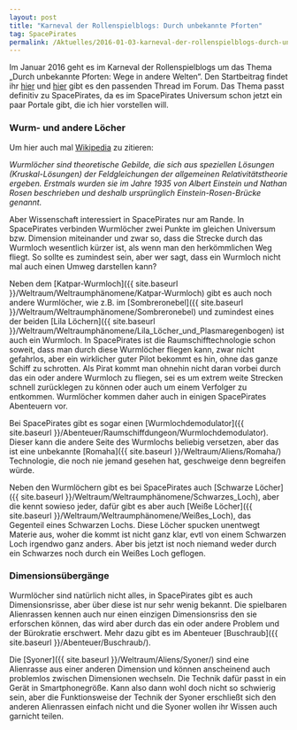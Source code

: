 ```yaml
---
layout: post
title: "Karneval der Rollenspielblogs: Durch unbekannte Pforten"
tag: SpacePirates
permalink: /Aktuelles/2016-01-03-karneval-der-rollenspielblogs-durch-unbekannte-pforten
---
```


Im Januar 2016 geht es im Karneval der Rollenspielblogs um das Thema &bdquo;Durch unbekannte Pforten: Wege in andere Welten&ldquo;. Den Startbeitrag findet ihr [hier](http:/www.weltenbau-wissen.de/2016/01/karneval-der-rollenspielblogs-unbekannte-pforten/) und [hier](http:/forum.rsp-blogs.de/rsp-karneval/durch-unbekannte-pforten-wege-in-andere-welten-%28januar-2016%29/) gibt es den passenden Thread im Forum. Das Thema passt definitiv zu SpacePirates, da es im SpacePirates Universum schon jetzt ein paar Portale gibt, die ich hier vorstellen will.

### Wurm- und andere Löcher

Um hier auch mal [Wikipedia](https:/de.wikipedia.org/wiki/Wurmloch) zu zitieren:

*Wurmlöcher sind theoretische Gebilde, die sich aus speziellen Lösungen (Kruskal-Lösungen) der Feldgleichungen der allgemeinen Relativitätstheorie ergeben. Erstmals wurden sie im Jahre 1935 von Albert Einstein und Nathan Rosen beschrieben und deshalb ursprünglich Einstein-Rosen-Brücke genannt.*

Aber Wissenschaft interessiert in SpacePirates nur am Rande. In SpacePirates verbinden Wurmlöcher zwei Punkte im gleichen Universum bzw. Dimension miteinander und zwar so, dass die Strecke durch das Wurmloch wesentlich kürzer ist, als wenn man den herkömmlichen Weg fliegt. So sollte es zumindest sein, aber wer sagt, dass ein Wurmloch nicht mal auch einen Umweg darstellen kann?

Neben dem [Katpar-Wurmloch]({{ site.baseurl }}/Weltraum/Weltraumphänomene/Katpar-Wurmloch) gibt es auch noch andere Wurmlöcher, wie z.B. im [Sombreronebel]({{ site.baseurl }}/Weltraum/Weltraumphänomene/Sombreronebel) und zumindest eines der beiden [Lila Löchern]({{ site.baseurl }}/Weltraum/Weltraumphänomene/Lila_Löcher_und_Plasmaregenbogen) ist auch ein Wurmloch. In SpacePirates ist die Raumschifftechnologie schon soweit, dass man durch diese Wurmlöcher fliegen kann, zwar nicht gefahrlos, aber ein wirklicher guter Pilot bekommt es hin, ohne das ganze Schiff zu schrotten. Als Pirat kommt man ohnehin nicht daran vorbei durch das ein oder andere Wurmloch zu fliegen, sei es um extrem weite Strecken schnell zurücklegen zu können oder auch um einem Verfolger zu entkommen. Wurmlöcher kommen daher auch in einigen SpacePirates Abenteuern vor.

Bei SpacePirates gibt es sogar einen [Wurmlochdemodulator]({{ site.baseurl }}/Abenteuer/Raumschiffdungeon/Wurmlochdemodulator). Dieser kann die andere Seite des Wurmlochs beliebig versetzen, aber das ist eine unbekannte [Romaha]({{ site.baseurl }}/Weltraum/Aliens/Romaha/) Technologie, die noch nie jemand gesehen hat, geschweige denn begreifen würde.

Neben den Wurmlöchern gibt es bei SpacePirates auch [Schwarze Löcher]({{ site.baseurl }}/Weltraum/Weltraumphänomene/Schwarzes_Loch), aber die kennt sowieso jeder, dafür gibt es aber auch [Weiße Löcher]({{ site.baseurl }}/Weltraum/Weltraumphänomene/Weißes_Loch), das Gegenteil eines Schwarzen Lochs. Diese Löcher spucken unentwegt Materie aus, woher die kommt ist nicht ganz klar, evtl von einem Schwarzen Loch irgendwo ganz anders. Aber bis jetzt ist noch niemand weder durch ein Schwarzes noch durch ein Weißes Loch geflogen.

### Dimensionsübergänge

Wurmlöcher sind natürlich nicht alles, in SpacePirates gibt es auch Dimensionsrisse, aber über diese ist nur sehr wenig bekannt. Die spielbaren Alienrassen kennen auch nur einen einzigen Dimensionsriss den sie erforschen können, das wird aber durch das ein oder andere Problem und der Bürokratie erschwert. Mehr dazu gibt es im Abenteuer [Buschraub]({{ site.baseurl }}/Abenteuer/Buschraub/).

Die [Syoner]({{ site.baseurl }}/Weltraum/Aliens/Syoner/) sind eine Alienrasse aus einer anderen Dimension und können anscheinend auch problemlos zwischen Dimensionen wechseln. Die Technik dafür passt in ein Gerät in Smartphonegröße. Kann also dann wohl doch nicht so schwierig sein, aber die Funktionsweise der Technik der Syoner erschließt sich den anderen Alienrassen einfach nicht und die Syoner wollen ihr Wissen auch garnicht teilen.
